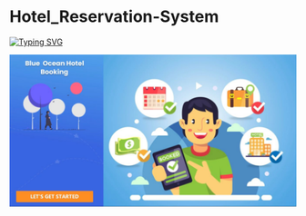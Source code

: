 # Hotel_Reservation-System
[![Typing SVG](https://readme-typing-svg.herokuapp.com?size=20&duration=7000&width=850&lines=Simple+Hotel+Reservation+System+using+JavaFx+-+Blue+Ocean+Hotel)](https://git.io/typing-svg)

<img src="https://github.com/AshanSandeep06/Images-repo/blob/master/src/assets/Hotel%20App%20Home%20page.jpeg">
